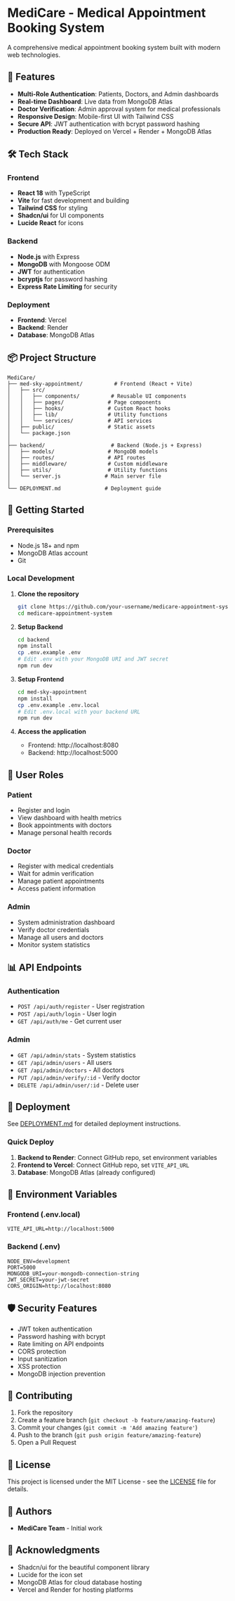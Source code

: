 # MediCare - Medical Appointment Booking System

A comprehensive medical appointment booking system built with modern web technologies.

## 🚀 Features

- **Multi-Role Authentication**: Patients, Doctors, and Admin dashboards
- **Real-time Dashboard**: Live data from MongoDB Atlas
- **Doctor Verification**: Admin approval system for medical professionals  
- **Responsive Design**: Mobile-first UI with Tailwind CSS
- **Secure API**: JWT authentication with bcrypt password hashing
- **Production Ready**: Deployed on Vercel + Render + MongoDB Atlas

## 🛠️ Tech Stack

### Frontend
- **React 18** with TypeScript
- **Vite** for fast development and building
- **Tailwind CSS** for styling
- **Shadcn/ui** for UI components
- **Lucide React** for icons

### Backend
- **Node.js** with Express
- **MongoDB** with Mongoose ODM
- **JWT** for authentication
- **bcryptjs** for password hashing
- **Express Rate Limiting** for security

### Deployment
- **Frontend**: Vercel
- **Backend**: Render
- **Database**: MongoDB Atlas

## 📦 Project Structure

```
MediCare/
├── med-sky-appointment/          # Frontend (React + Vite)
│   ├── src/
│   │   ├── components/          # Reusable UI components
│   │   ├── pages/              # Page components
│   │   ├── hooks/              # Custom React hooks
│   │   ├── lib/                # Utility functions
│   │   └── services/           # API services
│   ├── public/                 # Static assets
│   └── package.json
│
├── backend/                     # Backend (Node.js + Express)
│   ├── models/                 # MongoDB models
│   ├── routes/                 # API routes
│   ├── middleware/             # Custom middleware
│   ├── utils/                  # Utility functions
│   └── server.js              # Main server file
│
└── DEPLOYMENT.md              # Deployment guide
```

## 🚦 Getting Started

### Prerequisites
- Node.js 18+ and npm
- MongoDB Atlas account
- Git

### Local Development

1. **Clone the repository**
   ```bash
   git clone https://github.com/your-username/medicare-appointment-system.git
   cd medicare-appointment-system
   ```

2. **Setup Backend**
   ```bash
   cd backend
   npm install
   cp .env.example .env
   # Edit .env with your MongoDB URI and JWT secret
   npm run dev
   ```

3. **Setup Frontend**
   ```bash
   cd med-sky-appointment
   npm install
   cp .env.example .env.local
   # Edit .env.local with your backend URL
   npm run dev
   ```

4. **Access the application**
   - Frontend: http://localhost:8080
   - Backend: http://localhost:5000

## 🔐 User Roles

### Patient
- Register and login
- View dashboard with health metrics
- Book appointments with doctors
- Manage personal health records

### Doctor
- Register with medical credentials
- Wait for admin verification
- Manage patient appointments
- Access patient information

### Admin
- System administration dashboard
- Verify doctor credentials
- Manage all users and doctors
- Monitor system statistics

## 📊 API Endpoints

### Authentication
- `POST /api/auth/register` - User registration
- `POST /api/auth/login` - User login
- `GET /api/auth/me` - Get current user

### Admin
- `GET /api/admin/stats` - System statistics
- `GET /api/admin/users` - All users
- `GET /api/admin/doctors` - All doctors
- `PUT /api/admin/verify/:id` - Verify doctor
- `DELETE /api/admin/user/:id` - Delete user

## 🚀 Deployment

See [DEPLOYMENT.md](./DEPLOYMENT.md) for detailed deployment instructions.

### Quick Deploy
1. **Backend to Render**: Connect GitHub repo, set environment variables
2. **Frontend to Vercel**: Connect GitHub repo, set `VITE_API_URL`
3. **Database**: MongoDB Atlas (already configured)

## 🔧 Environment Variables

### Frontend (.env.local)
```env
VITE_API_URL=http://localhost:5000
```

### Backend (.env)
```env
NODE_ENV=development
PORT=5000
MONGODB_URI=your-mongodb-connection-string
JWT_SECRET=your-jwt-secret
CORS_ORIGIN=http://localhost:8080
```

## 🛡️ Security Features

- JWT token authentication
- Password hashing with bcrypt
- Rate limiting on API endpoints
- CORS protection
- Input sanitization
- XSS protection
- MongoDB injection prevention

## 🤝 Contributing

1. Fork the repository
2. Create a feature branch (`git checkout -b feature/amazing-feature`)
3. Commit your changes (`git commit -m 'Add amazing feature'`)
4. Push to the branch (`git push origin feature/amazing-feature`)
5. Open a Pull Request

## 📝 License

This project is licensed under the MIT License - see the [LICENSE](LICENSE) file for details.

## 👥 Authors

- **MediCare Team** - Initial work

## 🙏 Acknowledgments

- Shadcn/ui for the beautiful component library
- Lucide for the icon set
- MongoDB Atlas for cloud database hosting
- Vercel and Render for hosting platforms
